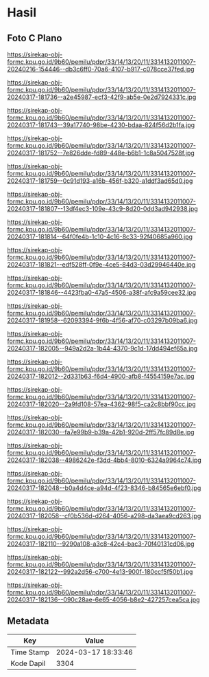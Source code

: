 # Hasil

## Foto C Plano

https://sirekap-obj-formc.kpu.go.id/9b60/pemilu/pdpr/33/14/13/20/11/3314132011007-20240216-154446--db3c6ff0-70a6-4107-b917-c078cce37fed.jpg

https://sirekap-obj-formc.kpu.go.id/9b60/pemilu/pdpr/33/14/13/20/11/3314132011007-20240317-181736--a2e45987-ecf3-42f9-ab5e-0e2d7924331c.jpg

https://sirekap-obj-formc.kpu.go.id/9b60/pemilu/pdpr/33/14/13/20/11/3314132011007-20240317-181743--39a17740-98be-4230-bdaa-824f56d2b1fa.jpg

https://sirekap-obj-formc.kpu.go.id/9b60/pemilu/pdpr/33/14/13/20/11/3314132011007-20240317-181752--7e826dde-fd89-448e-b6b1-1c8a5047528f.jpg

https://sirekap-obj-formc.kpu.go.id/9b60/pemilu/pdpr/33/14/13/20/11/3314132011007-20240317-181759--0c91d193-a16b-456f-b320-a1ddf3ad65d0.jpg

https://sirekap-obj-formc.kpu.go.id/9b60/pemilu/pdpr/33/14/13/20/11/3314132011007-20240317-181807--13df4ec3-109e-43c9-8d20-0dd3ad942938.jpg

https://sirekap-obj-formc.kpu.go.id/9b60/pemilu/pdpr/33/14/13/20/11/3314132011007-20240317-181814--64f0fe4b-1c10-4c16-8c33-92f40685a960.jpg

https://sirekap-obj-formc.kpu.go.id/9b60/pemilu/pdpr/33/14/13/20/11/3314132011007-20240317-181821--edf528ff-0f9e-4ce5-84d3-03d29946440e.jpg

https://sirekap-obj-formc.kpu.go.id/9b60/pemilu/pdpr/33/14/13/20/11/3314132011007-20240317-181846--4423fba0-47a5-4506-a38f-afc9a59cee32.jpg

https://sirekap-obj-formc.kpu.go.id/9b60/pemilu/pdpr/33/14/13/20/11/3314132011007-20240317-181958--62093394-9f6b-4f56-af70-c03297b09ba6.jpg

https://sirekap-obj-formc.kpu.go.id/9b60/pemilu/pdpr/33/14/13/20/11/3314132011007-20240317-182005--949a2d2a-1b44-4370-9c1d-17dd494ef65a.jpg

https://sirekap-obj-formc.kpu.go.id/9b60/pemilu/pdpr/33/14/13/20/11/3314132011007-20240317-182012--2d331b63-f6d4-4900-afb8-f4554159e7ac.jpg

https://sirekap-obj-formc.kpu.go.id/9b60/pemilu/pdpr/33/14/13/20/11/3314132011007-20240317-182020--2a9fd108-57ea-4362-98f5-ca2c8bbf90cc.jpg

https://sirekap-obj-formc.kpu.go.id/9b60/pemilu/pdpr/33/14/13/20/11/3314132011007-20240317-182030--fa7e99b9-b39a-42b1-920d-2ff57fc89d8e.jpg

https://sirekap-obj-formc.kpu.go.id/9b60/pemilu/pdpr/33/14/13/20/11/3314132011007-20240317-182038--4986242e-f3dd-4bb4-8010-6324a9964c74.jpg

https://sirekap-obj-formc.kpu.go.id/9b60/pemilu/pdpr/33/14/13/20/11/3314132011007-20240317-182048--b0a4d4ce-a94d-4f23-8346-b84565e6ebf0.jpg

https://sirekap-obj-formc.kpu.go.id/9b60/pemilu/pdpr/33/14/13/20/11/3314132011007-20240317-182058--cf0b536d-d264-4056-a298-da3aea9cd263.jpg

https://sirekap-obj-formc.kpu.go.id/9b60/pemilu/pdpr/33/14/13/20/11/3314132011007-20240317-182110--9290a108-a3c8-42c4-bac3-70f40131cd06.jpg

https://sirekap-obj-formc.kpu.go.id/9b60/pemilu/pdpr/33/14/13/20/11/3314132011007-20240317-182122--992a2d56-c700-4e13-900f-180ccf5f50b1.jpg

https://sirekap-obj-formc.kpu.go.id/9b60/pemilu/pdpr/33/14/13/20/11/3314132011007-20240317-182136--090c28ae-6e65-4056-b8e2-427257cea5ca.jpg


## Metadata

| Key        | Value               |
| ---------- | ------------------- |
| Time Stamp | 2024-03-17 18:33:46 |
| Kode Dapil | 3304                |



